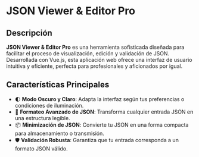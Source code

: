 # JSON Viewer & Editor Pro

## Descripción

**JSON Viewer & Editor Pro** es una herramienta sofisticada diseñada para facilitar el proceso de visualización, edición y validación de JSON. Desarrollada con Vue.js, esta aplicación web ofrece una interfaz de usuario intuitiva y eficiente, perfecta para profesionales y aficionados por igual.

## Características Principales

- 🌓 **Modo Oscuro y Claro**: Adapta la interfaz según tus preferencias o condiciones de iluminación.
- 🧾 **Formateo Avanzado de JSON**: Transforma cualquier entrada JSON en una estructura legible.
- 📦 **Minimización de JSON**: Convierte tu JSON en una forma compacta para almacenamiento o transmisión.
- 🛡 **Validación Robusta**: Garantiza que tu entrada corresponda a un formato JSON válido.
